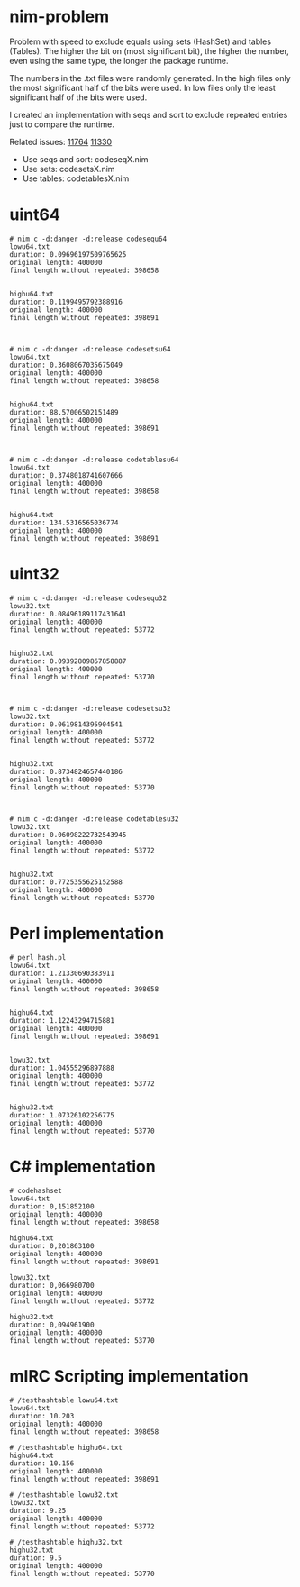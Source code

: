 # nim-problem
Problem with speed to exclude equals using sets (HashSet) and tables (Tables). The higher the bit on (most significant bit), the higher the number, even using the same type, the longer the package runtime.

The numbers in the .txt files were randomly generated. In the high files only the most significant half of the bits were used. In low files only the least significant half of the bits were used.

I created an implementation with seqs and sort to exclude repeated entries just to compare the runtime.

Related issues: [11764](https://github.com/nim-lang/Nim/issues/11764 "11764") [11330](https://github.com/nim-lang/Nim/issues/11330)

* Use seqs and sort: codeseqX.nim
* Use sets: codesetsX.nim
* Use tables: codetablesX.nim

# uint64
```
# nim c -d:danger -d:release codesequ64
lowu64.txt
duration: 0.09696197509765625
original length: 400000
final length without repeated: 398658


highu64.txt
duration: 0.1199495792388916
original length: 400000
final length without repeated: 398691



# nim c -d:danger -d:release codesetsu64
lowu64.txt
duration: 0.3608067035675049
original length: 400000
final length without repeated: 398658


highu64.txt
duration: 88.57006502151489
original length: 400000
final length without repeated: 398691



# nim c -d:danger -d:release codetablesu64
lowu64.txt
duration: 0.3748018741607666
original length: 400000
final length without repeated: 398658


highu64.txt
duration: 134.5316565036774
original length: 400000
final length without repeated: 398691
```

# uint32
```
# nim c -d:danger -d:release codesequ32
lowu32.txt
duration: 0.08496189117431641
original length: 400000
final length without repeated: 53772


highu32.txt
duration: 0.09392809867858887
original length: 400000
final length without repeated: 53770



# nim c -d:danger -d:release codesetsu32
lowu32.txt
duration: 0.0619814395904541
original length: 400000
final length without repeated: 53772


highu32.txt
duration: 0.8734824657440186
original length: 400000
final length without repeated: 53770



# nim c -d:danger -d:release codetablesu32
lowu32.txt
duration: 0.06098222732543945
original length: 400000
final length without repeated: 53772


highu32.txt
duration: 0.7725355625152588
original length: 400000
final length without repeated: 53770
```

# Perl implementation
```
# perl hash.pl
lowu64.txt
duration: 1.21330690383911
original length: 400000
final length without repeated: 398658


highu64.txt
duration: 1.12243294715881
original length: 400000
final length without repeated: 398691


lowu32.txt
duration: 1.04555296897888
original length: 400000
final length without repeated: 53772


highu32.txt
duration: 1.07326102256775
original length: 400000
final length without repeated: 53770
```

# C# implementation
```
# codehashset
lowu64.txt
duration: 0,151852100
original length: 400000
final length without repeated: 398658

highu64.txt
duration: 0,201863100
original length: 400000
final length without repeated: 398691

lowu32.txt
duration: 0,066980700
original length: 400000
final length without repeated: 53772

highu32.txt
duration: 0,094961900
original length: 400000
final length without repeated: 53770
```

# mIRC Scripting implementation
```
# /testhashtable lowu64.txt
lowu64.txt
duration: 10.203
original length: 400000
final length without repeated: 398658

# /testhashtable highu64.txt
highu64.txt
duration: 10.156
original length: 400000
final length without repeated: 398691

# /testhashtable lowu32.txt
lowu32.txt
duration: 9.25
original length: 400000
final length without repeated: 53772

# /testhashtable highu32.txt
highu32.txt
duration: 9.5
original length: 400000
final length without repeated: 53770
```
